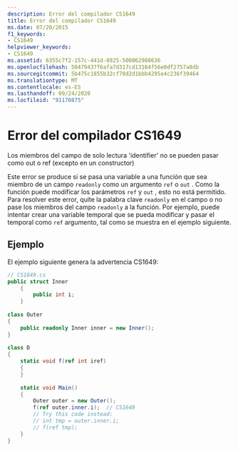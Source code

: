 ```yaml
---
description: Error del compilador CS1649
title: Error del compilador CS1649
ms.date: 07/20/2015
f1_keywords:
- CS1649
helpviewer_keywords:
- CS1649
ms.assetid: 6355c7f2-157c-441d-8925-500062988636
ms.openlocfilehash: 50479437f6afa7d317cd13184f56e0df2757a8db
ms.sourcegitcommit: 5b475c1855b32cf78d2d1bbb4295e4c236f39464
ms.translationtype: MT
ms.contentlocale: es-ES
ms.lasthandoff: 09/24/2020
ms.locfileid: "91170875"
---
```

# <a name="compiler-error-cs1649"></a>Error del compilador CS1649

Los miembros del campo de solo lectura 'identifier' no se pueden pasar como out o ref (excepto en un constructor)  
  
 Este error se produce si se pasa una variable a una función que sea miembro de un campo `readonly` como un argumento `ref` o `out` . Como la función puede modificar los parámetros `ref` y `out` , esto no está permitido. Para resolver este error, quite la palabra clave `readonly` en el campo o no pase los miembros del campo `readonly` a la función. Por ejemplo, puede intentar crear una variable temporal que se pueda modificar y pasar el temporal como `ref` argumento, tal como se muestra en el ejemplo siguiente.  
  
## <a name="example"></a>Ejemplo  

 El ejemplo siguiente genera la advertencia CS1649:  
  
```csharp  
// CS1649.cs  
public struct Inner  
    {  
        public int i;  
    }  
  
class Outer  
{  
    public readonly Inner inner = new Inner();  
}  
  
class D  
{  
    static void f(ref int iref)  
    {  
    }  
  
    static void Main()  
    {  
        Outer outer = new Outer();
        f(ref outer.inner.i);  // CS1649  
        // Try this code instead:  
        // int tmp = outer.inner.i;  
        // f(ref tmp);  
    }  
}  
```
